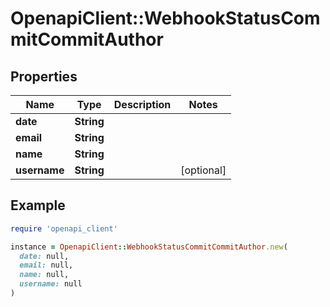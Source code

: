 # OpenapiClient::WebhookStatusCommitCommitAuthor

## Properties

| Name | Type | Description | Notes |
| ---- | ---- | ----------- | ----- |
| **date** | **String** |  |  |
| **email** | **String** |  |  |
| **name** | **String** |  |  |
| **username** | **String** |  | [optional] |

## Example

```ruby
require 'openapi_client'

instance = OpenapiClient::WebhookStatusCommitCommitAuthor.new(
  date: null,
  email: null,
  name: null,
  username: null
)
```

